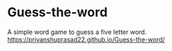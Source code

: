 # Guess-the-word
A simple word game to guess a five letter word.
https://priyanshuprasad22.github.io/Guess-the-word/
